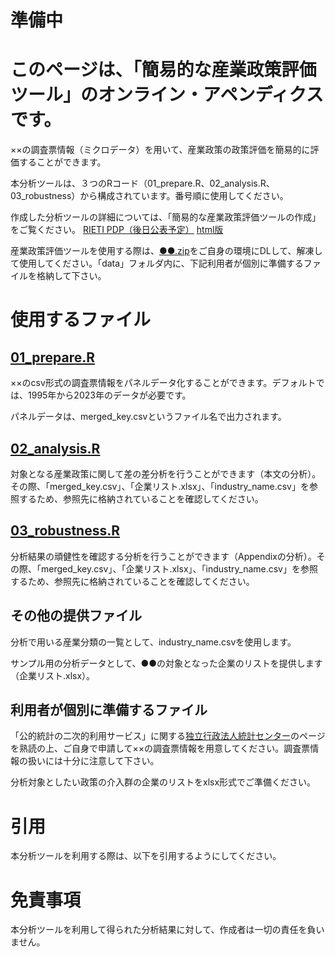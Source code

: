 # 準備中

# このページは、「簡易的な産業政策評価ツール」のオンライン・アペンディクスです。

××の調査票情報（ミクロデータ）を用いて、産業政策の政策評価を簡易的に評価することができます。

本分析ツールは、３つのRコード（01_prepare.R、02_analysis.R、03_robustness）から構成されています。番号順に使用してください。

作成した分析ツールの詳細については、「簡易的な産業政策評価ツールの作成」をご覧ください。
[RIETI PDP（後日公表予定）]()
[html版](https://yutaaa0811.github.io/Industrial-Policy-Analysis-Tool/)

産業政策評価ツールを使用する際は、[●●.zip]()をご自身の環境にDLして、解凍して使用してください。「data」フォルダ内に、下記利用者が個別に準備するファイルを格納して下さい。

# 使用するファイル

## [01_prepare.R](https://github.com/yutaaa0811/Industrial-Policy-Analysis-Tool/blob/main/01_prepare.R)

××のcsv形式の調査票情報をパネルデータ化することができます。デフォルトでは、1995年から2023年のデータが必要です。

パネルデータは、merged_key.csvというファイル名で出力されます。

## [02_analysis.R](https://github.com/yutaaa0811/Industrial-Policy-Analysis-Tool/blob/main/02_analysis.R)

対象となる産業政策に関して差の差分析を行うことができます（本文の分析）。その際、「merged_key.csv」、「企業リスト.xlsx」、「industry_name.csv」を参照するため、参照先に格納されていることを確認してください。

## [03_robustness.R](https://github.com/yutaaa0811/Industrial-Policy-Analysis-Tool/blob/main/03_robustness.R)

分析結果の頑健性を確認する分析を行うことができます（Appendixの分析）。その際、「merged_key.csv」、「企業リスト.xlsx」、「industry_name.csv」を参照するため、参照先に格納されていることを確認してください。

## その他の提供ファイル

分析で用いる産業分類の一覧として、industry_name.csvを使用します。

サンプル用の分析データとして、●●の対象となった企業のリストを提供します（企業リスト.xlsx）。

## 利用者が個別に準備するファイル

「公的統計の二次的利用サービス」に関する[独立行政法人統計センター](https://www.nstac.go.jp/)のページを熟読の上、ご自身で申請して××の調査票情報を用意してください。調査票情報の扱いには十分に注意して下さい。

分析対象としたい政策の介入群の企業のリストをxlsx形式でご準備ください。

# 引用

本分析ツールを利用する際は、以下を引用するようにしてください。

# 免責事項

本分析ツールを利用して得られた分析結果に対して、作成者は一切の責任を負いません。
